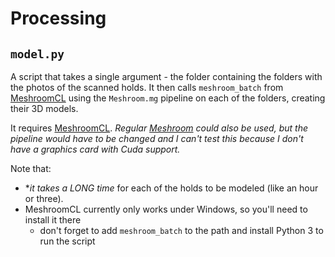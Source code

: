 # Processing

## `model.py`
A script that takes a single argument - the folder containing the folders with the photos of the scanned holds. It then calls `meshroom_batch` from [MeshroomCL](https://github.com/openphotogrammetry/meshroomcl) using the `Meshroom.mg` pipeline on each of the folders, creating their 3D models.

It requires [MeshroomCL](https://github.com/openphotogrammetry/meshroomcl). _Regular [Meshroom](https://github.com/alicevision/meshroom) could also be used, but the pipeline would have to be changed and I can't test this because I don't have a graphics card with Cuda support._

Note that:
- **it takes a LONG time* for each of the holds to be modeled (like an hour or three).
- MeshroomCL currently only works under Windows, so you'll need to install it there
	- don't forget to add `meshroom_batch` to the path and install Python 3 to run the script

